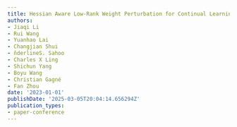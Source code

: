 ```yaml
---
title: Hessian Aware Low-Rank Weight Perturbation for Continual Learning
authors:
- Jiaqi Li
- Rui Wang
- Yuanhao Lai
- Changjian Shui
- n̆derlineS. Sahoo
- Charles X Ling
- Shichun Yang
- Boyu Wang
- Christian Gagné
- Fan Zhou
date: '2023-01-01'
publishDate: '2025-03-05T20:04:14.656294Z'
publication_types:
- paper-conference
---
```


